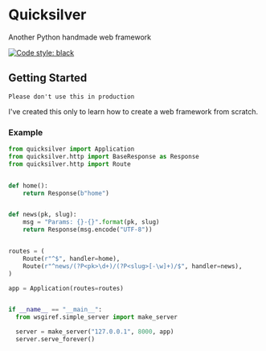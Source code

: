 # Quicksilver

Another Python handmade web framework

[![Code style: black](https://img.shields.io/badge/code%20style-black-000000.svg)](https://github.com/ambv/black)

## Getting Started

```Please don't use this in production```

I've created this only to learn how to create a web framework from scratch.

### Example

```python
from quicksilver import Application
from quicksilver.http import BaseResponse as Response
from quicksilver.http import Route


def home():
    return Response(b"home")


def news(pk, slug):
    msg = "Params: {}-{}".format(pk, slug)
    return Response(msg.encode("UTF-8"))


routes = (
    Route(r"^$", handler=home),
    Route(r"^news/(?P<pk>\d+)/(?P<slug>[-\w]+)/$", handler=news),
)

app = Application(routes=routes)


if __name__ == "__main__":
  from wsgiref.simple_server import make_server

  server = make_server("127.0.0.1", 8000, app)
  server.serve_forever()
```
